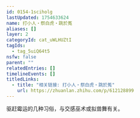 ```yaml
---
id: 0154-1sciholg
lastUpdated: 1754633624
name: 打小人・祭白虎・跳於菟
aliases: []
layer: 2
categoryId: cat_uWLHUZtI
tagIds:
  - tag_5uiQ64t5
nsfw: false
parent: ""
relatedEntries: []
timelineEvents: []
titledLinks:
  - title: "相关链接: 打小人・祭白虎・跳於菟"
    url: https://zhuanlan.zhihu.com/p/612128899
---
```


驱赶霉运的几种习俗，与交感巫术或拟兽舞有关。